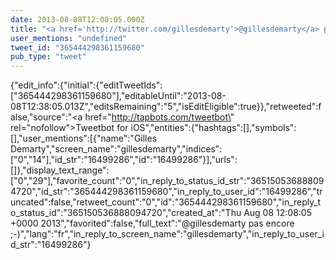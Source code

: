 ```yaml
---
date: 2013-08-08T12:08:05.000Z
title: "<a href='http://twitter.com/gillesdemarty'>@gillesdemarty</a> pas encore ;-)″"
user_mentions: "undefined"
tweet_id: "365444298361159680"
pub_type: "tweet"
---
```

{"edit_info":{"initial":{"editTweetIds":["365444298361159680"],"editableUntil":"2013-08-08T12:38:05.013Z","editsRemaining":"5","isEditEligible":true}},"retweeted":false,"source":"<a href=\"http://tapbots.com/tweetbot\" rel=\"nofollow\">Tweetbot for iOS</a>","entities":{"hashtags":[],"symbols":[],"user_mentions":[{"name":"Gilles Demarty","screen_name":"gillesdemarty","indices":["0","14"],"id_str":"16499286","id":"16499286"}],"urls":[]},"display_text_range":["0","29"],"favorite_count":"0","in_reply_to_status_id_str":"365150536888094720","id_str":"365444298361159680","in_reply_to_user_id":"16499286","truncated":false,"retweet_count":"0","id":"365444298361159680","in_reply_to_status_id":"365150536888094720","created_at":"Thu Aug 08 12:08:05 +0000 2013","favorited":false,"full_text":"@gillesdemarty pas encore ;-)","lang":"fr","in_reply_to_screen_name":"gillesdemarty","in_reply_to_user_id_str":"16499286"}
